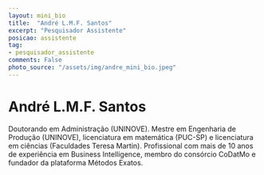 ```yaml
---
layout: mini_bio
title:  "André L.M.F. Santos"
excerpt: "Pesquisador Assistente"
posicao: assistente
tag:
- pesquisador_assistente
comments: False
photo_source: "/assets/img/andre_mini_bio.jpeg"
---
```

# André L.M.F. Santos

Doutorando em Administração (UNINOVE). Mestre em Engenharia de Produção (UNINOVE), licenciatura em matemática (PUC-SP) e licenciatura em ciências (Faculdades Teresa Martin). Profissional com mais de 10 anos de experiência em Business Intelligence, membro do consórcio CoDatMo e fundador da plataforma Métodos Exatos.